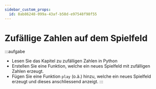 ```yaml
---
sidebar_custom_props:
  id: 8ab86248-099a-43af-b58d-e97548f98f55
---
```

# Zufällige Zahlen auf dem Spielfeld

:::aufgabe
- Lesen Sie das Kapitel zu zufälligen Zahlen in Python
- Erstellen Sie eine Funktion, welche ein neues Spielfeld mit zufälligen Zahlen erzeugt.
- Fügen Sie eine Funktion `play` (o.ä.) hinzu, welche ein neues Spielfeld erzeugt und dieses anschliessend anzeigt.
:::